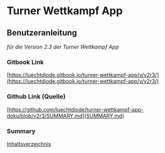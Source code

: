 # Turner Wettkampf App

## Benutzeranleitung

_für die Version 2.3 der Turner Wettkampf App_

### Gitbook Link

[https://luechtdiode.gitbook.io/turner-wettkampf-app/v/v2r3/](https://luechtdiode.gitbook.io/turner-wettkampf-app/v/v2r3/)

### Github Link (Quelle)

[https://github.com/luechtdiode/turner-wettkampf-app-doku/blob/v2r3/SUMMARY.md](SUMMARY.md)

### Summary

[Inhaltsverzeichnis](./#summary)
